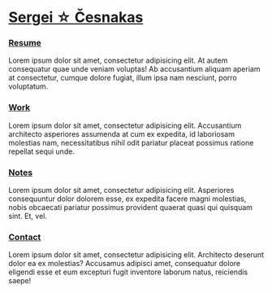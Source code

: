 # [Sergei ☆ Česnakas](/)

### [Resume](/resume)

Lorem ipsum dolor sit amet, consectetur adipisicing elit. At autem consequatur quae unde veniam voluptas! Ab accusantium aliquam aperiam at consectetur, cumque dolore fugiat, illum ipsa nam nesciunt, porro voluptatum.

### [Work](/work/)

Lorem ipsum dolor sit amet, consectetur adipisicing elit. Accusantium architecto asperiores assumenda at cum ex expedita, id laboriosam molestias nam, necessitatibus nihil odit pariatur placeat possimus ratione repellat sequi unde.

### [Notes](/notes/)

Lorem ipsum dolor sit amet, consectetur adipisicing elit. Asperiores consequuntur dolor dolorem esse, ex expedita facere magni molestias, nobis obcaecati pariatur possimus provident quaerat quasi qui quisquam sint. Et, vel.

### [Contact](/contact)

Lorem ipsum dolor sit amet, consectetur adipisicing elit. Architecto deserunt dolor ea ex molestias? Accusamus adipisci amet, consequatur dolore eligendi esse et eum excepturi fugit inventore laborum natus, reiciendis saepe!
